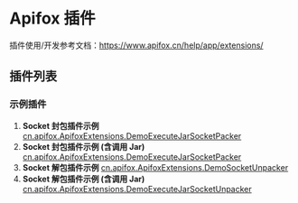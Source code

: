 # Apifox 插件

插件使用/开发参考文档：https://www.apifox.cn/help/app/extensions/

## 插件列表

### 示例插件

1. **Socket 封包插件示例** [cn.apifox.ApifoxExtensions.DemoExecuteJarSocketPacker](./packages/cn.apifox.ApifoxExtensions.DemoSocketPacker/)
2. **Socket 封包插件示例 (含调用 Jar)** [cn.apifox.ApifoxExtensions.DemoExecuteJarSocketPacker](./packages/cn.apifox.ApifoxExtensions.DemoExecuteJarSocketPacker/)
3. **Socket 解包插件示例** [cn.apifox.ApifoxExtensions.DemoSocketUnpacker](./packages/cn.apifox.ApifoxExtensions.DemoSocketUnpacker/)
4. **Socket 解包插件示例 (含调用 Jar)** [cn.apifox.ApifoxExtensions.DemoExecuteJarSocketUnpacker](./packages/cn.apifox.ApifoxExtensions.DemoExecuteJarSocketUnpacker/)
